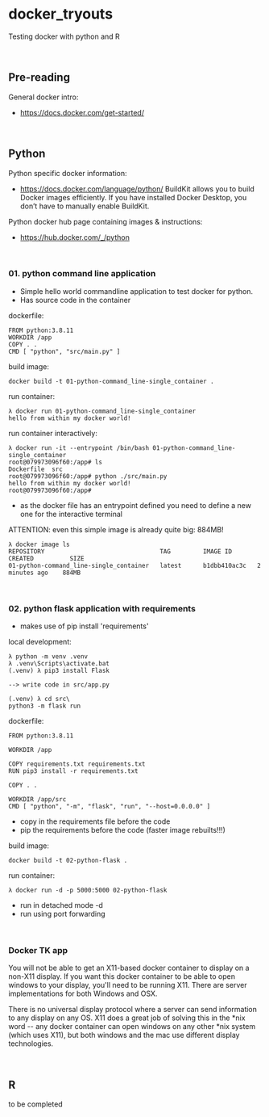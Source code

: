# docker_tryouts
 Testing docker with python and R

&nbsp;
## Pre-reading
General docker intro:
- https://docs.docker.com/get-started/

&nbsp;
## Python
Python specific docker information:
- https://docs.docker.com/language/python/
     BuildKit allows you to build Docker images efficiently. If you have installed Docker Desktop, you don’t have to manually enable BuildKit. 

Python docker hub page containing images & instructions:
- https://hub.docker.com/_/python
  

&nbsp;
### 01. python command line application
- Simple hello world commandline application to test docker for python.  
- Has source code in the container

dockerfile:

    FROM python:3.8.11
    WORKDIR /app
    COPY . .
    CMD [ "python", "src/main.py" ]

build image:

    docker build -t 01-python-command_line-single_container .

run container:

    λ docker run 01-python-command_line-single_container
    hello from within my docker world!

run container interactively:

    λ docker run -it --entrypoint /bin/bash 01-python-command_line-single_container
    root@079973096f60:/app# ls
    Dockerfile  src
    root@079973096f60:/app# python ./src/main.py
    hello from within my docker world!
    root@079973096f60:/app#

- as the docker file has an entrypoint defined you need to define a new one for the interactive terminal

ATTENTION: even this simple image is already quite big: 884MB!

    λ docker image ls
    REPOSITORY                                TAG         IMAGE ID       CREATED          SIZE
    01-python-command_line-single_container   latest      b1dbb410ac3c   2 minutes ago    884MB

&nbsp;
### 02. python flask application with requirements
- makes use of pip install 'requirements'

local development:

    λ python -m venv .venv
    λ .venv\Scripts\activate.bat
    (.venv) λ pip3 install Flask

    --> write code in src/app.py

    (.venv) λ cd src\
    python3 -m flask run

dockerfile:

    FROM python:3.8.11

    WORKDIR /app

    COPY requirements.txt requirements.txt
    RUN pip3 install -r requirements.txt

    COPY . .

    WORKDIR /app/src
    CMD [ "python", "-m", "flask", "run", "--host=0.0.0.0" ]

- copy in the requirements file before the code
- pip the requirements before the code (faster image rebuilts!!!)

build image:

    docker build -t 02-python-flask .

run container:

    λ docker run -d -p 5000:5000 02-python-flask

- run in detached mode -d
- run using port forwarding  

&nbsp;

### Docker TK app

You will not be able to get an X11-based docker container to display on a non-X11 display. If you want this docker container to be able to open windows to your display, you'll need to be running X11. There are server implementations for both Windows and OSX.

There is no universal display protocol where a server can send information to any display on any OS. X11 does a great job of solving this in the *nix word -- any docker container can open windows on any other *nix system (which uses X11), but both windows and the mac use different display technologies. 

&nbsp;
## R
to be completed 
